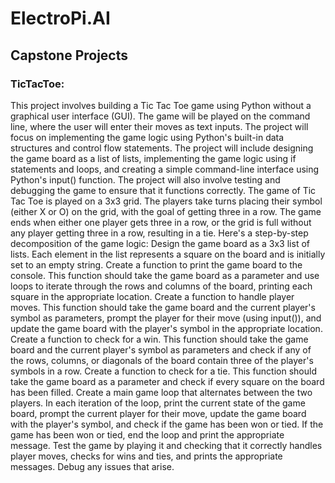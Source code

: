 # ElectroPi.AI
## Capstone Projects
### TicTacToe:
This project involves building a Tic Tac Toe game using Python without a graphical user interface (GUI). The game will be played on the command line, where the user will enter their moves as text inputs. The project will focus on implementing the game logic using Python's built-in data structures and control flow statements. The project will include designing the game board as a list of lists, implementing the game logic using if statements and loops, and creating a simple command-line interface using Python's input() function. The project will also involve testing and debugging the game to ensure that it functions correctly. The game of Tic Tac Toe is played on a 3x3 grid. The players take turns placing their symbol (either X or O) on the grid, with the goal of getting three in a row. The game ends when either one player gets three in a row, or the grid is full without any player getting three in a row, resulting in a tie. Here's a step-by-step decomposition of the game logic: Design the game board as a 3x3 list of lists. Each element in the list represents a square on the board and is initially set to an empty string. Create a function to print the game board to the console. This function should take the game board as a parameter and use loops to iterate through the rows and columns of the board, printing each square in the appropriate location. Create a function to handle player moves. This function should take the game board and the current player's symbol as parameters, prompt the player for their move (using input()), and update the game board with the player's symbol in the appropriate location. Create a function to check for a win. This function should take the game board and the current player's symbol as parameters and check if any of the rows, columns, or diagonals of the board contain three of the player's symbols in a row. Create a function to check for a tie. This function should take the game board as a parameter and check if every square on the board has been filled. Create a main game loop that alternates between the two players. In each iteration of the loop, print the current state of the game board, prompt the current player for their move, update the game board with the player's symbol, and check if the game has been won or tied. If the game has been won or tied, end the loop and print the appropriate message. Test the game by playing it and checking that it correctly handles player moves, checks for wins and ties, and prints the appropriate messages. Debug any issues that arise.
